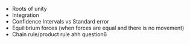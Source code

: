 - Roots of unity
- Integration
- Confidence Intervals vs Standard error 
- Equilibrium forces (when forces are equal and there is no movement)
- Chain rule/product rule ahh question6